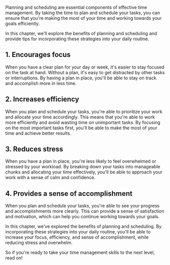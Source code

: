
Planning and scheduling are essential components of effective time management. By taking the time to plan and schedule your tasks, you can ensure that you're making the most of your time and working towards your goals efficiently.

In this chapter, we'll explore the benefits of planning and scheduling and provide tips for incorporating these strategies into your daily routine.

1\. Encourages focus
-------------------

When you have a clear plan for your day or week, it's easier to stay focused on the task at hand. Without a plan, it's easy to get distracted by other tasks or interruptions. By having a plan in place, you'll be able to stay on track and accomplish more in less time.

2\. Increases efficiency
-----------------------

When you plan and schedule your tasks, you're able to prioritize your work and allocate your time accordingly. This means that you're able to work more efficiently and avoid wasting time on unimportant tasks. By focusing on the most important tasks first, you'll be able to make the most of your time and achieve better results.

3\. Reduces stress
-----------------

When you have a plan in place, you're less likely to feel overwhelmed or stressed by your workload. By breaking down your tasks into manageable chunks and allocating your time effectively, you'll be able to approach your work with a sense of calm and confidence.

4\. Provides a sense of accomplishment
-------------------------------------

When you plan and schedule your tasks, you're able to see your progress and accomplishments more clearly. This can provide a sense of satisfaction and motivation, which can help you continue working towards your goals.

In this chapter, we've explored the benefits of planning and scheduling. By incorporating these strategies into your daily routine, you'll be able to increase your focus, efficiency, and sense of accomplishment, while reducing stress and overwhelm.

So if you're ready to take your time management skills to the next level, read on!
